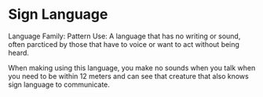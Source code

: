 # Sign Language

Language Family: Pattern
Use: A language that has no writing or sound, often parcticed by those that have to voice or want to act without being heard. 

When making using this language, you make no sounds when you talk when you need to be within 12 meters and can see that creature that also knows sign language to communicate.